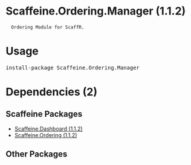 ﻿Scaffeine.Ordering.Manager (1.1.2)
======

      Ordering Module for ScaffR.
    
Usage
======
<pre>install-package Scaffeine.Ordering.Manager</pre>
Dependencies (2)
=====

Scaffeine Packages
------
* [Scaffeine.Dashboard (1.1.2)](https://github.com/wcpro/Scaffeine/tree/master/src/Scaffeine.Dashboard)
* [Scaffeine.Ordering (1.1.2)](https://github.com/wcpro/Scaffeine/tree/master/src/Scaffeine.Ordering)

Other Packages
------
